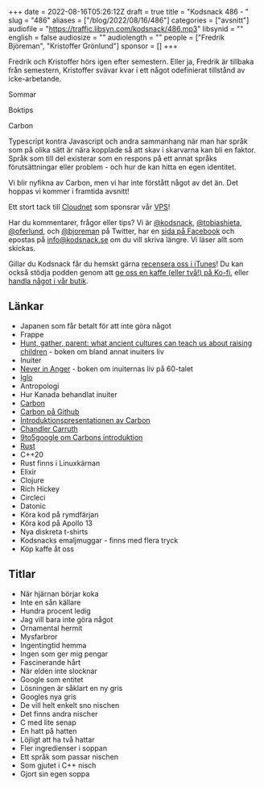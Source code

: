 +++
date = 2022-08-16T05:26:12Z
draft = true
title = "Kodsnack 486 - "
slug = "486"
aliases = ["/blog/2022/08/16/486"]
categories = ["avsnitt"]
audiofile = "https://traffic.libsyn.com/kodsnack/486.mp3"
libsynid = ""
english = false
audiosize = ""
audiolength = ""
people = ["Fredrik Björeman", "Kristoffer Grönlund"]
sponsor = []
+++

Fredrik och Kristoffer hörs igen efter semestern. Eller ja, Fredrik är tillbaka från semestern, Kristoffer svävar kvar i ett något odefinierat tillstånd av icke-arbetande.

Sommar

Boktips

Carbon

Typescript kontra Javascript och andra sammanhang när man har språk som på olika sätt är nära kopplade så att skav i skarvarna kan bli en faktor. Språk som till del existerar som en respons på ett annat språks förutsättningar eller problem - och hur de kan hitta en egen identitet.

Vi blir nyfikna av Carbon, men vi har inte förstått något av det än. Det hoppas vi kommer i framtida avsnitt!

Ett stort tack till [Cloudnet](https://www.cloudnet.se) som sponsrar vår [VPS](https://en.wikipedia.org/wiki/Virtual_private_server)!

Har du kommentarer, frågor eller tips? Vi är [@kodsnack](https://www.twitter.com/kodsnack), [@tobiashieta](https://www.twitter.com/tobiashieta), [@oferlund](https://www.twitter.com/oferlund), och [@bjoreman](https://www.twitter.com/bjoreman) på Twitter, har en [sida på Facebook](https://www.facebook.com/kodsnack) och epostas på [info@kodsnack.se](mailto:info@kodsnack.se) om du vill skriva längre. Vi läser allt som skickas.

Gillar du Kodsnack får du hemskt gärna [recensera oss i iTunes](https://itunes.apple.com/se/podcast/kodsnack/id561631498?l=en)! Du kan också stödja podden genom att <a href="https://ko-fi.com/kodsnack" rel="payment">ge oss en kaffe (eller två!) på Ko-fi</a>, eller [handla något i vår butik](https://shop.spreadshirt.se/kodsnack/).

## Länkar ##
* Japanen som får betalt för att inte göra något
* Frappe
* [Hunt, gather, parent: what ancient cultures can teach us about raising children](https://www.bokus.com/bok/9780008406936/hunt-gather-parent-what-ancient-cultures-can-teach-us-about-raising-children/?gclid=Cj0KCQjwuuKXBhCRARIsAC-gM0g5PtOy8PKmSf60Yxlt7z0vAoB8OETCThWc-lBp8NbnauEjHTLBpn4aAqzeEALw_wcB) - boken om bland annat inuiters liv
* Inuiter
* [Never in Anger](https://www.bokus.com/bok/9780674608283/never-in-anger/?gclid=Cj0KCQjwuuKXBhCRARIsAC-gM0gLD-By5qIsk4o-trTAUABA0XBkSm-lAHvkZX0zV7-A9nVZZIqC9lUaAlr6EALw_wcB) - boken om inuiternas liv på 60-talet
* [Iglo](https://en.wikipedia.org/wiki/Igloo)
* Antropologi
* Hur Kanada behandlat inuiter
* [Carbon](https://en.wikipedia.org/wiki/Carbon_%28programming_language%29)
* [Carbon på Github](https://github.com/carbon-language/carbon-lang)
* [Introduktionspresentationen av Carbon](https://www.youtube.com/watch?v=omrY53kbVoA)
* [Chandler Carruth](https://twitter.com/chandlerc1024)
* [9to5google om Carbons introduktion](https://9to5google.com/2022/07/19/carbon-programming-language-google-cpp/)
* [Rust](https://www.rust-lang.org/)
* C++20
* Rust finns i Linuxkärnan
* Elixir
* Clojure
* Rich Hickey
* Circleci
* Datonic
* Köra kod på rymdfärjan
* Köra kod på Apollo 13
* Nya diskreta t-shirts
* Kodsnacks emaljmuggar - finns med flera tryck
* Köp kaffe åt oss

## Titlar ##
* När hjärnan börjar koka
* Inte en sån källare
* Hundra procent ledig
* Jag vill bara inte göra något
* Ornamental hermit
* Mysfarbror
* Ingentingtid hemma
* Ingen som ger mig pengar
* Fascinerande hårt
* När elden inte slocknar
* Google som entitet
* Lösningen är såklart en ny gris
* Googles nya gris
* De vill helt enkelt sno nischen
* Det finns andra nischer
* C med lite senap
* En hatt på hatten
* Löjligt att ha två hattar
* Fler ingredienser i soppan
* Ett språk som passar nischen
* Som gjutet i C++ nisch
* Gjort sin egen soppa